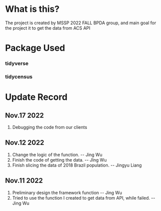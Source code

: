# What is this?
The project is created by MSSP 2022 FALL BPDA group, and main goal for the project it to get the data from ACS API

# Package Used
### tidyverse
### tidycensus

# Update Record

## Nov.17 2022
1. Debugging the code from our clients

## Nov.12 2022
1. Change the logic of the function. -- Jing Wu
2. Finish the code of getting the data. -- JIng Wu
3. Finish slicing the data of 2018 Brazil population. -- Jingyu Liang

## Nov.11 2022

1. Preliminary design the framework function -- Jing Wu
2. Tried to use the function I created to get data from API, while failed. -- Jing Wu
